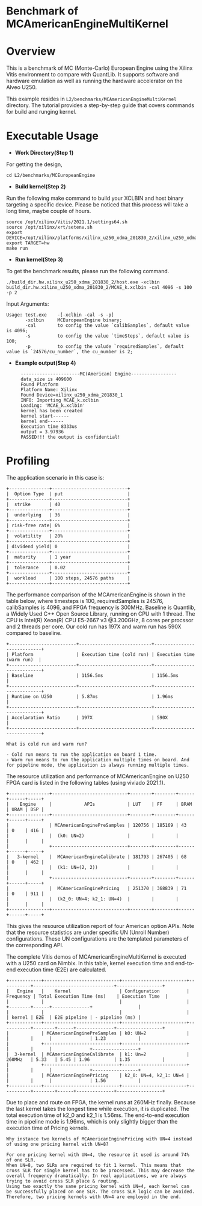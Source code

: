 # Benchmark of MCAmericanEngineMultiKernel


Overview
========
This is a benchmark of MC (Monte-Carlo) European Engine using the Xilinx Vitis environment to compare with QuantLib.  It supports software and hardware emulation as well as running the hardware accelerator on the Alveo U250.

This example resides in ``L2/benchmarks/MCAmericanEngineMultiKernel`` directory. The tutorial provides a step-by-step guide that covers commands for build and runging kernel.

Executable Usage
=================

* **Work Directory(Step 1)**

For getting the design,

    cd L2/benchmarks/MCEuropeanEngine

* **Build kernel(Step 2)**

Run the following make command to build your XCLBIN and host binary targeting a specific device. Please be noticed that this process will take a long time, maybe couple of hours.

    source /opt/xilinx/Vitis/2021.1/settings64.sh
    source /opt/xilinx/xrt/setenv.sh
    export DEVICE=/opt/xilinx/platforms/xilinx_u250_xdma_201830_2/xilinx_u250_xdma_201830_2.xpfm
    export TARGET=hw
    make run 

* **Run kernel(Step 3)**

To get the benchmark results, please run the following command.

    ./build_dir.hw.xilinx_u250_xdma_201830_2/host.exe -xclbin build_dir.hw.xilinx_u250_xdma_201830_2/MCAE_k.xclbin -cal 4096 -s 100 -p 2

Input Arguments:

    Usage: test.exe    -[-xclbin -cal -s -p]
           -xclbin     MCEuropeanEngine binary;
           -cal        to config the value `calibSamples`, default value is 4096; 
           -s          to config the value `timeSteps`, default value is 100;
           -p          to config the valude `requiredSamples`, default value is `24576/cu_number`, the cu_number is 2;


* **Example output(Step 4)** 

        ----------------------MC(American) Engine-----------------
        data_size is 409600
        Found Platform
        Platform Name: Xilinx
        Found Device=xilinx_u250_xdma_201830_1
        INFO: Importing MCAE_k.xclbin
        Loading: 'MCAE_k.xclbin'
        kernel has been created
        kernel start------
        kernel end------
        Execution time 8333us
        output = 3.97936
        PASSED!!! the output is confidential!


Profiling 
==========

The application scenario in this case is:

    +---------------+----------------------------+
    |  Option Type  | put                        |
    +---------------+----------------------------+
    |  strike       | 40                         |
    +---------------+----------------------------+
    |  underlying   | 36                         |
    +---------------+----------------------------+
    | risk-free rate| 6%                         |
    +---------------+----------------------------+
    |  volatility   | 20%                        |
    +---------------+----------------------------+
    | dividend yield| 0                          |
    +---------------+----------------------------+
    |  maturity     | 1 year                     |
    +---------------+----------------------------+
    |  tolerance    | 0.02                       |
    +---------------+----------------------------+
    |  workload     | 100 steps, 24576 paths     |
    +---------------+----------------------------+


The performance comparison of the MCAmericanEngine is shown in the table below, where timesteps is 100, requiredSamples is 24576, calibSamples is 4096, and FPGA frequency is 300MHz. 
Baseline is Quantlib, a Widely Used C++ Open Source Library, running on CPU with 1 thread. The  CPU is Intel(R) Xeon(R) CPU E5-2667 v3 @3.200GHz, 8 cores per procssor and 2 threads per core.
Our cold run has 197X and warm run has 590X compared to baseline.

    +-------------------------+---------------------------+----------------------------+
    | Platform                | Execution time (cold run) | Execution time (warm run)  |
    +-------------------------+---------------------------+----------------------------+
    | Baseline                | 1156.5ms                  | 1156.5ms                   |
    +-------------------------+---------------------------+----------------------------+
    | Runtime on U250         | 5.87ms                    | 1.96ms                     |
    +-------------------------+---------------------------+----------------------------+
    | Accelaration Ratio      | 197X                      | 590X                       |
    +-------------------------+---------------------------+----------------------------+

    What is cold run and warm run? 

    - Cold run means to run the application on board 1 time. 
    - Warm run means to run the application multiple times on board. And for pipeline mode, the application is always running multiple times.  
 

The resource utilization and performance of MCAmericanEngine on U250 FPGA card is listed in the following tables (using viviado 2021.1).

    +---------------+----------------------------+--------+--------+------+------+-----+
    |    Engine     |            APIs            | LUT    | FF     | BRAM | URAM | DSP |
    +---------------+----------------------------+--------+--------+------+------+-----+
    |               | MCAmericanEnginePreSamples | 120756 | 185169 | 43   | 0    | 416 | 
    |               |  (k0: UN=2)                |        |        |      |      |     |
    |               +----------------------------+--------+--------+------+------+-----+
    |   3-kernel    |  MCAmericanEngineCalibrate | 181793 | 267405 | 68   | 0    | 462 |
    |               |  (k1: UN=(2, 2))           |        |        |      |      |     |
    |               +----------------------------+--------+--------+------+------+-----+
    |               |  MCAmericanEnginePricing   | 251370 | 368839 | 71   | 0    | 911 |
    |               |  (k2_0: UN=4; k2_1: UN=4)  |        |        |      |      |     |
    +---------------+----------------------------+--------+--------+------+------+-----+

This gives the resource utilization report of four American option APIs. Note that the resource statistics are under specific UN (Unroll Number) configurations. These UN configurations are the templated parameters of the corresponding API.

The complete Vitis demos of MCAmericanEngineMultiKernel is executed with a U250 card on Nimbix. In this table, kernel execution time and end-to-end execution time (E2E) are calculated. 

    +------------+----------------------------+------------------------+-----------+------------------------------+-----------------+
    |   Engine   |    Kernel                  | Configuration          | Frequency | Total Execution Time (ms)    | Execution Time  |
    |            |                            |                        |           +--------+------+--------------+                 |
    |            |                            |                        |           | kernel | E2E  | E2E pipeline | - pipeline (ms) |
    +------------+----------------------------+------------------------+-----------+--------+------+--------------+-----------------+
    |            | MCAmericanEnginePreSamples | k0: UN=2               |           |        |      |              | 1.23            |
    |            +----------------------------+------------------------+           |        |      |              +-----------------+
    |  3-kernel  | MCAmericanEngineCalibrate  | k1: Un=2               |  260MHz   | 5.33   | 5.45 | 1.96         | 1.35            |
    |            +----------------------------+------------------------+           |        |      |              +-----------------+
    |            | MCAmericanEnginePricing    | k2_0: UN=4, k2_1: UN=4 |           |        |      |              | 1.56            |
    +------------+----------------------------+------------------------+-----------+--------+------+--------------+-----------------+


Due to place and route on FPGA, the kernel runs at 260MHz finally. Because the last kernel takes the longest time while execution, it is duplicated. The total execution time of k2_0 and k2_1 is 1.56ms. The end-to-end execution time in pipeline mode is 1.96ms, which is only slightly bigger than the execution time of Pricing kernels. 


    Why instance two kernels of MCAmericanEnginePricing with UN=4 instead of using one pricing kernel with UN=8? 

    For one pricing kernel with UN=4, the resource it used is around 74% of one SLR. 
    When UN=8, two SLRs are required to fit 1 kernel. This means that cross SLR for single kernel has to be processed. This may decrease the overall frequency dramatically. In real applications, we are always trying to avoid cross SLR place & routing. 
    Using two exactly the same pricing kernel with UN=4, each kernel can be successfully placed on one SLR. The cross SLR logic can be avoided. Therefore, two pricing kernels with UN=4 are employed in the end.



